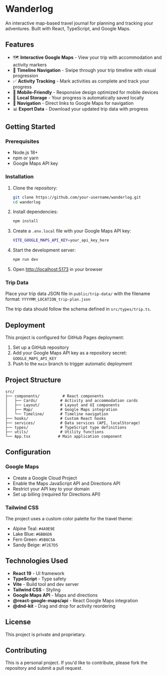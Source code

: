 # Wanderlog

An interactive map-based travel journal for planning and tracking your adventures. Built with React, TypeScript, and Google Maps.

## Features

- 🗺️ **Interactive Google Maps** - View your trip with accommodation and activity markers
- 📅 **Timeline Navigation** - Swipe through your trip timeline with visual progression
- ✅ **Activity Tracking** - Mark activities as complete and track your progress
- 📱 **Mobile-Friendly** - Responsive design optimized for mobile devices
- 💾 **Local Storage** - Your progress is automatically saved locally
- 🧭 **Navigation** - Direct links to Google Maps for navigation
- 📊 **Export Data** - Download your updated trip data with progress

## Getting Started

### Prerequisites

- Node.js 18+ 
- npm or yarn
- Google Maps API key

### Installation

1. Clone the repository:
   ```bash
   git clone https://github.com/your-username/wanderlog.git
   cd wanderlog
   ```

2. Install dependencies:
   ```bash
   npm install
   ```

3. Create a `.env.local` file with your Google Maps API key:
   ```bash
   VITE_GOOGLE_MAPS_API_KEY=your_api_key_here
   ```

4. Start the development server:
   ```bash
   npm run dev
   ```

5. Open [http://localhost:5173](http://localhost:5173) in your browser

### Trip Data

Place your trip data JSON file in `public/trip-data/` with the filename format: `YYYYMM_LOCATION_trip-plan.json`

The trip data should follow the schema defined in `src/types/trip.ts`.

## Deployment

This project is configured for GitHub Pages deployment:

1. Set up a GitHub repository
2. Add your Google Maps API key as a repository secret: `GOOGLE_MAPS_API_KEY`
3. Push to the `main` branch to trigger automatic deployment

## Project Structure

```
src/
├── components/          # React components
│   ├── Cards/          # Activity and accommodation cards
│   ├── Layout/         # Layout and UI components
│   ├── Map/            # Google Maps integration
│   └── Timeline/       # Timeline navigation
├── hooks/              # Custom React hooks
├── services/           # Data services (API, localStorage)
├── types/              # TypeScript type definitions
├── utils/              # Utility functions
└── App.tsx            # Main application component
```

## Configuration

### Google Maps

- Create a Google Cloud Project
- Enable the Maps JavaScript API and Directions API
- Restrict your API key to your domain
- Set up billing (required for Directions API)

### Tailwind CSS

The project uses a custom color palette for the travel theme:
- Alpine Teal: `#4A9E9E`
- Lake Blue: `#6BB6D6`
- Fern Green: `#5B8C5A`
- Sandy Beige: `#F2E7D5`

## Technologies Used

- **React 19** - UI framework
- **TypeScript** - Type safety
- **Vite** - Build tool and dev server
- **Tailwind CSS** - Styling
- **Google Maps API** - Maps and directions
- **@react-google-maps/api** - React Google Maps integration
- **@dnd-kit** - Drag and drop for activity reordering

## License

This project is private and proprietary.

## Contributing

This is a personal project. If you'd like to contribute, please fork the repository and submit a pull request.